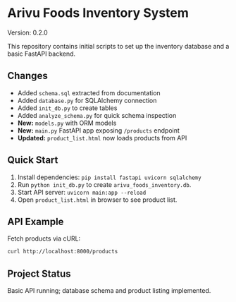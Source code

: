 # Arivu Foods Inventory System

Version: 0.2.0

This repository contains initial scripts to set up the inventory database and a basic FastAPI backend.

## Changes
- Added `schema.sql` extracted from documentation
- Added `database.py` for SQLAlchemy connection
- Added `init_db.py` to create tables
- Added `analyze_schema.py` for quick schema inspection
- **New:** `models.py` with ORM models
- **New:** `main.py` FastAPI app exposing `/products` endpoint
- **Updated:** `product_list.html` now loads products from API

## Quick Start
1. Install dependencies: `pip install fastapi uvicorn sqlalchemy`
2. Run `python init_db.py` to create `arivu_foods_inventory.db`.
3. Start API server: `uvicorn main:app --reload`
4. Open `product_list.html` in browser to see product list.

## API Example
Fetch products via cURL:

```bash
curl http://localhost:8000/products
```

## Project Status
Basic API running; database schema and product listing implemented.
